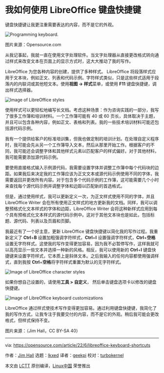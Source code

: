 [#]: subject: "How I use LibreOffice keyboard shortcuts"
[#]: via: "https://opensource.com/article/22/6/libreoffice-keyboard-shortcuts"
[#]: author: "Jim Hall https://opensource.com/users/jim-hall"
[#]: collector: "lkxed"
[#]: translator: "geekpi"
[#]: reviewer: "turbokernel"
[#]: publisher: " "
[#]: url: " "

我如何使用 LibreOffice 键盘快捷键
======
键盘快捷键让我更注重需要表达的内容，而不是它的外观。

![Programming keyboard.][1]

图片来源：Opensource.com

从我记事起，我就一直在使用文字处理软件。当文字处理器从直接更改格式转向通过样式来改变文本在页面上的显示方式时，这大大推动了我的写作。

LibreOffice 为您各种内容的创建，提供了多种样式。 LibreOffice 将段落样式应用于文本块，例如正文、列表和代码示例。字符样式类似，只是这些样式适用于段落内的内联词或其他短文本。使用**视图 -> 样式**菜单，或使用 **F11** 键盘快捷键，调出样式选择器。

![Image of LibreOffice styles][2]

使用样式可以更轻松地编写长文档。考虑这种场景：作为咨询实践的一部分，我写了很多工作簿和培训材料。一个工作簿可能有 40 或 60 页长，具体取决于主题，并且可以包含各种内容，例如正文、表格和列表。我的一些技术培训材料可能还包括源代码示例。

我有一个提供给客户的标准培训集，但我也做定制的培训计划。在处理自定义程序时，我可能会先从另一个工作簿导入文本，然后从那里开始工作。根据客户的不同，我可能还会调整字体和其他样式元素以匹配客户的样式偏好。对于其他材料，我可能需要添加源代码示例。

要使用直接格式输入示例源代码，我需要设置字体并调整工作簿中每个代码块的边距。如果我后来决定我的工作簿应该为正文文本或源代码示例使用不同的字体，我需要返回并更改所有内容。对于包含多个代码示例的工作簿，这可能需要几个小时来查找每个源代码示例并调整字体和边距以匹配新的首选格式。

但是，通过使用样式，我可以更新定义一次，为正文样式使用不同的字体，并且 LibreOffice Writer 会在所有使用正文样式的地方更新我的文档。同样，我可以调整预格式化文本样式的字体和边距，LibreOffice Writer 会将这种新样式应用到每个具有预格式化文本样式的源代码示例中。这对于其他文本块也是如此，包括标题、源代码、列表以及页眉和页脚。


我最近有了一个好主意，更新 LibreOffice 键盘快捷键以简化我的写作过程。我重新定义了 **Ctrl**+**B** 设置加粗强调字符样式，**Ctrl**+**I** 设置强调字符样式，**Ctrl**+**空格**设置无字符样式。这使我的写作变得更加容易，因为我不必暂停写作，这样我就可以高亮显示一些文本并选择一种新的风格。相反，我可以使用新的 **Ctrl**+**I** 键盘快捷键来设置字符样式，它本质上是斜体文本。之后我输入的任何内容都使用强调样式，直到我按 **Ctrl**+**空格**将字符样式重置为默认的无字符样式。

![Image of LibreOffice character styles][3]

如果你想自己设置的，请使用**工具 > 自定义**， 然后单击键盘选项卡以修改的键盘快捷键。

![Image of LibreOffice keyboard customizations][4]

LibreOffice 通过样式使技术写作变得更加容易。通过利用键盘快捷键，我简化了我的写作方式，让我专注于我要交付的内容，而不是它的外观。稍后我可能会更改格式，但样式保持不变。

图片来源：（Jim Hall，CC BY-SA 40）

--------------------------------------------------------------------------------

via: https://opensource.com/article/22/6/libreoffice-keyboard-shortcuts

作者：[Jim Hall][a]
选题：[lkxed][b]
译者：[geekpi](https://github.com/geekpi)
校对：[turbokernel](https://github.com/turbokernel)

本文由 [LCTT](https://github.com/LCTT/TranslateProject) 原创编译，[Linux中国](https://linux.cn/) 荣誉推出

[a]: https://opensource.com/users/jim-hall
[b]: https://github.com/lkxed
[1]: https://opensource.com/sites/default/files/lead-images/programming_keyboard_coding.png
[2]: https://opensource.com/sites/default/files/2022-06/libreofficestyles.png
[3]: https://opensource.com/sites/default/files/2022-06/libreofficecharstyles.png
[4]: https://opensource.com/sites/default/files/2022-06/libreofficekeyboardcustom.png
